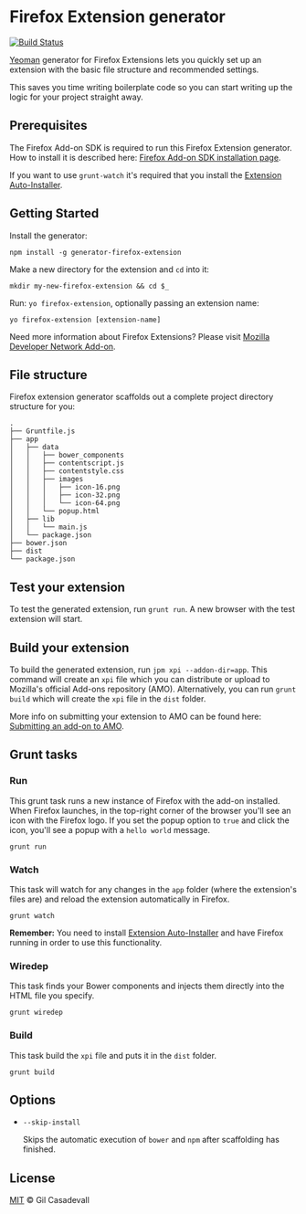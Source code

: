 # Firefox Extension generator
[![Build Status](https://secure.travis-ci.org/dgil/generator-firefox-extension.png?branch=master)](https://travis-ci.org/dgil/generator-firefox-extension)

[Yeoman](http://yeoman.io) generator for Firefox Extensions lets you quickly set up an extension with the basic file structure and recommended settings.

This saves you time writing boilerplate code so you can start writing up the logic for your project straight away.

## Prerequisites

The Firefox Add-on SDK is required to run this Firefox Extension generator. How to install it is described here: [Firefox Add-on SDK installation page](https://developer.mozilla.org/en-US/Add-ons/SDK/Tutorials/Installation).

If you want to use `grunt-watch` it's required that you install the [Extension Auto-Installer](https://addons.mozilla.org/en-US/firefox/addon/autoinstaller/).


## Getting Started

Install the generator:

```
npm install -g generator-firefox-extension
```

Make a new directory for the extension and `cd` into it:

```
mkdir my-new-firefox-extension && cd $_
```

Run: `yo firefox-extension`, optionally passing an extension name:

```
yo firefox-extension [extension-name]
```

Need more information about Firefox Extensions? Please visit [Mozilla Developer Network Add-on](https://developer.mozilla.org/en-US/Add-ons/SDK).

## File structure
Firefox extension generator scaffolds out a complete project directory structure for you:

```
.
├── Gruntfile.js
├── app
│   ├── data
│   │   ├── bower_components
│   │   ├── contentscript.js
│   │   ├── contentstyle.css
│   │   ├── images
│   │   │   ├── icon-16.png
│   │   │   ├── icon-32.png
│   │   │   └── icon-64.png
│   │   └── popup.html
│   ├── lib
│   │   └── main.js
│   └── package.json
├── bower.json
├── dist
└── package.json
```

## Test your extension

To test the generated extension, run `grunt run`. A new browser with the test extension will start.

## Build your extension

To build the generated extension, run `jpm xpi --addon-dir=app`. This command will create an `xpi` file which you can distribute or upload to Mozilla's official Add-ons repository (AMO). Alternatively, you can run `grunt build` which will create the `xpi` file in the `dist` folder.

More info on submitting your extension to AMO can be found here: [Submitting an add-on to AMO](https://developer.mozilla.org/en-US/Add-ons/Submitting_an_add-on_to_AMO).

## Grunt tasks

### Run

This grunt task runs a new instance of Firefox with the add-on installed. When Firefox launches, in the top-right corner of the browser you'll see an icon with the Firefox logo. If you set the popup option to `true` and click the icon, you'll see a popup with a `hello world` message.


```
grunt run
```


### Watch

This task will watch for any changes in the `app` folder (where the extension's files are) and reload the extension automatically in Firefox.

```
grunt watch
```

**Remember:** You need to install [Extension Auto-Installer](https://addons.mozilla.org/en-US/firefox/addon/autoinstaller/) and have Firefox running in order to use this functionality.

### Wiredep

This task finds your Bower components and injects them directly into the HTML file you specify.

```
grunt wiredep
```

### Build

This task build the `xpi` file and puts it in the `dist` folder.

```
grunt build
```

## Options

* `--skip-install`

  Skips the automatic execution of `bower` and `npm` after
  scaffolding has finished.

## License

[MIT](https://github.com/dgil/generator-firefox-extension/blob/master/LICENSE) © Gil Casadevall
